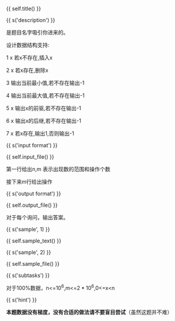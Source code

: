 {{ self.title() }}

{{ s('description') }}

是题目名字吸引你进来的。

设计数据结构支持:

1 x  若x不存在,插入x

2 x  若x存在,删除x

3    输出当前最小值,若不存在输出-1

4    输出当前最大值,若不存在输出-1

5 x  输出x的前驱,若不存在输出-1

6 x  输出x的后继,若不存在输出-1

7 x  若x存在,输出1,否则输出-1

{{ s('input format') }}

{{ self.input_file() }}

第一行给出n,m 表示出现数的范围和操作个数

接下来m行给出操作

{{ s('output format') }}

{{ self.output_file() }}

对于每个询问，输出答案。

{{ s('sample', 1) }}

{{ self.sample_text() }}

{{ s('sample', 2) }}

{{ self.sample_file() }}

{{ s('subtasks') }}

对于100%数据，n<=$10^6$,m<=$2*10^6$,0<=x<n

{{ s('hint') }}

**本题数据没有梯度，没有合适的做法请不要盲目尝试**（虽然这题并不难）
